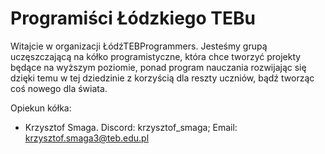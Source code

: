# Programiści Łódzkiego TEBu

Witajcie w organizacji ŁódźTEBProgrammers. Jesteśmy grupą uczęszczającą na kółko programistyczne, która chce tworzyć projekty będące na wyższym poziomie, ponad program nauczania rozwijając się dzięki temu w tej dziedzinie z korzyścią dla reszty uczniów, bądź tworząc coś nowego dla świata.

Opiekun kółka:
- Krzysztof Smaga. Discord: krzysztof_smaga; Email: krzysztof.smaga3@teb.edu.pl
